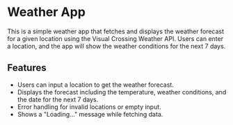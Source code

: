 # Weather App
This is a simple weather app that fetches and displays the weather forecast for a given location using the Visual Crossing Weather API. Users can enter a location, and the app will show the weather conditions for the next 7 days.

## Features
- Users can input a location to get the weather forecast.
- Displays the forecast including the temperature, weather conditions, and the date for the next 7 days.
- Error handling for invalid locations or empty input.
- Shows a "Loading..." message while fetching data.